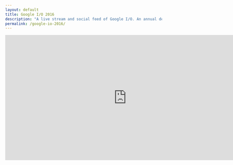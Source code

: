 ```yaml
---
layout: default
title: Google I/O 2016
description: "A live stream and social feed of Google I/O. An annual developer festival, held by Google, with hands-on learning, technical talks, and a chance to hear more about Google’s latest developer products."
permalink: /google-io-2016/
---
```

<style>
	iframe {
		width:81vw;
		height:42vw;
		display: block;
		margin: 0 auto;
	}
</style>
<iframe src="https://events.google.com/io2016/embed" frameborder="0" allowfullscreen></iframe>